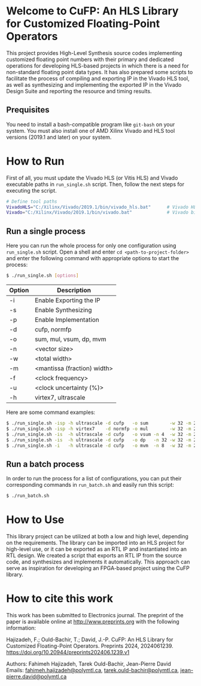 # Welcome to CuFP: An HLS Library for Customized Floating-Point Operators

This project provides High-Level Synthesis source codes implementing customized floating point numbers with their primary and dedicated operations for developing HLS-based projects in which there is a need for non-standard floating point data types. It has also prepared some scripts to facilitate the process of compiling and exporting IP in the Vivado HLS tool, as well as synthesizing and implementing the exported IP in the Vivado Design Suite and reporting the resource and timing results.

## Prequisites

You need to install a bash-compatible program like `git-bash` on your system. You must also install one of AMD Xilinx Vivado and HLS tool versions (2019.1 and later) on your system.

# How to Run 

First of all, you must update the Vivado HLS (or Vitis HLS) and Vivado executable paths in `run_single.sh` script. Then, follow the next steps for executing the script.

```sh
# Define tool paths
VivadoHLS="C:/Xilinx/Vivado/2019.1/bin/vivado_hls.bat"      # Vivado HLS or Vitis HLS binary path
Vivado="C:/Xilinx/Vivado/2019.1/bin/vivado.bat"             # Vivado binary path
```

## Run a single process

Here you can run the whole process for only one configuration using `run_single.sh` script. Open a shell and enter `cd <path-to-project-folder>` and enter the following command with appropriate options to start the process:

```sh
$ ./run_single.sh [options]
```
| Option | Description |
| ------ | ----------- |
| -i | Enable Exporting the IP |
| -s | Enable Synthesizing     |
| -p | Enable Implementation   |
| -d | cufp, normfp |
| -o | sum, mul, vsum, dp, mvm |
| -n | \<vector size\> |
| -w | \<total width\> |
| -m | \<mantissa (fraction) width\> |
| -f | \<clock frequency\> |
| -u | \<clock uncertainty (%)\> |
| -h | virtex7, ultrascale |

Here are some command examples:
```sh
$ ./run_single.sh -isp -h ultrascale -d cufp   -o sum        -w 32 -m 23 -f 400 -u 5
$ ./run_single.sh -isp -h virtex7    -d normfp -o mul        -w 32 -m 23 -f 400 -u 5
$ ./run_single.sh -is  -h ultrascale -d cufp   -o vsum -n 4  -w 32 -m 23 -f 200 -u 5
$ ./run_single.sh -is  -h ultrascale -d cufp   -o dp   -n 32 -w 32 -m 23 -f 200 -u 5
$ ./run_single.sh -i   -h ultrascale -d cufp   -o mvm  -n 8  -w 32 -m 23 -f 200 -u 5
```

## Run a batch process

In order to run the process for a list of configurations, you can put their corresponding commands in `run_batch.sh` and easily run this script:

```sh
$ ./run_batch.sh
```
# How to Use 

This library project can be utilized at both a low and high level, depending on the requirements. The library can be imported into an HLS project for high-level use, or it can be exported as an RTL IP and instantiated into an RTL design. We created a script that exports an RTL IP from the source code, and synthesizes and implements it automatically. This approach can serve as inspiration for developing an FPGA-based project using the CuFP library.

# How to cite this work
This work has been submitted to Electronics journal. The preprint of the paper is available online at http://www.preprints.org with the following information:

Hajizadeh, F.; Ould-Bachir, T.; David, J.-P. CuFP: An HLS Library for Customized Floating-Point Operators. Preprints 2024, 2024061239. https://doi.org/10.20944/preprints202406.1239.v1   

Authors: Fahimeh Hajizadeh, Tarek Ould-Bachir, Jean-Pierre David  
Emails: fahimeh.hajizadeh@polymtl.ca, tarek.ould-bachir@polymtl.ca, jean-pierre.david@polymtl.ca  
